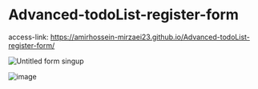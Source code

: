 # Advanced-todoList-register-form

access-link: https://amirhossein-mirzaei23.github.io/Advanced-todoList-register-form/

![Untitled form singup](https://github.com/Amirhossein-Mirzaei23/Advanced-todoList-register-form/assets/139608937/2b02644f-972b-4516-b94f-d82dbd7f690b)

![image](https://github.com/Amirhossein-Mirzaei23/Advanced-todoList-register-form/assets/139608937/bf612994-3ae3-4ce9-a879-de871d770403)


